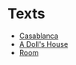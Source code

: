 # Texts
- [Casablanca](casablanca.md)
- [A Doll's House](dolls-house/dolls-house.md)
- [Room](room/room.md)